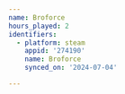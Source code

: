 ```yaml
---
name: Broforce
hours_played: 2
identifiers:
  - platform: steam
    appid: '274190'
    name: Broforce
    synced_on: '2024-07-04'

---
```


